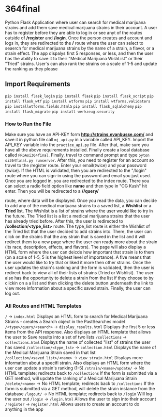 # 364final
Python Flask Application where user can search for medical marijuana strains and add them save medical marijuana strains in their account. A user has to register before they are able to log in or see anyt of the routes outside of **/register** and **/login**. Once the person creates and account and logs in, they are redirected to the **/** route where the user can select to seaerch for medical marijuana strains by the name of a strain, a flavor, or a strain effect. The app dispalys first 5 responses, or less, and then the user has the ability to save it to their "Medical Marijuana WishList" or their "Tried" strains. User's can also rank the strains on a scale of 1-5 and update the ranking as they please

## Import Requirements
`pip install flask_login`
`pip install flask`
`pip install flask_script`
`pip install flask_wtf`
`pip install wtforms`
`pip install wtforms.validators`
`pip installwtforms.fields.html5`
`pip install flask_sqlalchemy`
`pip install flask_migrate`
`pip install werkzeug.security`

### How to Run the File
Make sure you have an API-KEY form **http://strains.evanbusse.com/** and save it in python file call `mj_api.py` in a variable called API_KEY. Import the API_KEY variable into the `practice_api.py` file. After that, make sure you have all the above requirements installed. Finally create a local database called `FRGAsi364final`. Finally, travel to command prompt and type `pyton si364final.py runserver`. After this, you need to register for an account so travel to the /register route. Enter your email(twice) and your password (twice). If the HTML is validated, then you are redirected to the "/login" route where you can sign-in using the password and email you just used. Once you are logged in, you are redirected to the index route. There you can select a radio field option like **name** and then type in "OG Kush" hit enter. Then you will be redirected to a **/<type>/query/<search>** route, where data will be displayed.
Once you read the data, you can decide to add any of the medical marijuana strains to a saved list, a **Wishlist** or a **Tried** list. The Wishlist is a list of strains where the user would like to try in the future. The Tried list is a list a medical marijuana strains that the user has already tried before. After this, the user is redirected to **/collection/<type_list>** route. The type_list route is either the Wishlist of the Tried list that the user decided to add strains into. There, the user can click on the strains that the any strain that is saved in the list and it will redirect them to a new page where the user can ready more about the strain (its race, description, effects, and flavors). The page will also display a HTML form where the user can deicde how important that strain is to them (on a scale of 1-5, 5 is the highest level of importance). A five means that the user would like to try that or liked it more then other strains. Once the user updates the strain's ranking and the form is validated, then the user is redirect back to view all of their lists of strains (Tried or Wishlist). The user also has the opportunity to delete a strain from the list if they choose to by clickin on a a list and then clicking the delete button underneath the link to view more information about a specific saved strain. Finally, the user can log out.

### All Routes and HTML Templates

`/` -> `index.html` Displays an HTML form to search for Medical Marijuana Strains - creates a Search object in the PastSearches model
`/<type>/query/<search>` -> `display_results.html` Displays the first 5 or less items from the API response. Also displays an HTML template that allows the user to Save results into a set of two lists
`/collections` -> `collections.html` Displays the name of collected "list" of strains the user has saved
`/collection/<type_lst>` -> `collection.html` Displays the name of the Medical Marijuana Strain saved in that list
`/collection/<saved_list>/<name>` -> `view_strain.html` Displays more information about a specifi strain. Also displays an HTML form where the user can update a strain's ranking (1-5)
`/strain/<name>/update/` -> No HTML template; redirects back to `/collections` If the form is submitted via a GET method, will update the ranking of a Medical Marijuana Strain
`/delete/<name>` -> No HTML template; redirects back to `/collections` If the form is submitted via a GET method, will delete the strain instance from the database
`/logout/` -> No HTML template; redirects back to `/login` Will log the user out
`/login` -> `/login.html` Allows the user to sign into their account
`/register` -> `register.html` Allows users to create an account to do anything in the app





